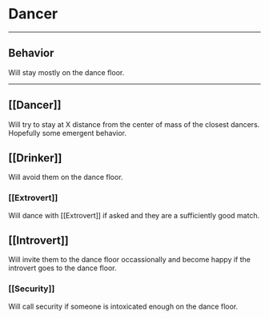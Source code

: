 # Dancer
---
## Behavior
Will stay mostly on the dance floor.

---
## [[Dancer]]
Will try to stay at X distance from the center of mass of the closest dancers. Hopefully some emergent behavior.

## [[Drinker]]
Will avoid them on the dance floor.

### [[Extrovert]]
Will dance with [[Extrovert]] if asked and they are a sufficiently good match.

## [[Introvert]]
Will invite them to the dance floor occassionally and become happy if the introvert goes to the dance floor.

### [[Security]]
Will call security if someone is intoxicated enough on the dance floor.